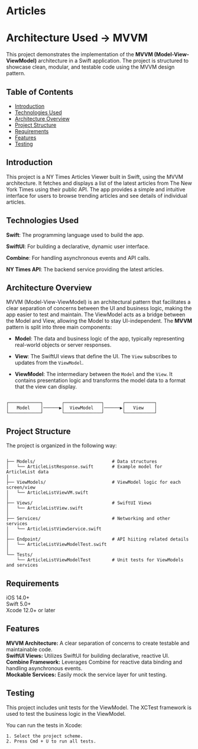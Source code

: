 # Articles

#  Architecture Used -> MVVM

This project demonstrates the implementation of the **MVVM (Model-View-ViewModel)** architecture in a Swift application. The project is structured to showcase clean, modular, and testable code using the MVVM design pattern.

## Table of Contents

- [Introduction](#introduction)
- [Technologies Used](#technologies-used)
- [Architecture Overview](#architecture-overview)
- [Project Structure](#project-structure)
- [Requirements](#requirements)
- [Features](#features)
- [Testing](#testing)

## Introduction

This project is a NY Times Articles Viewer built in Swift, using the MVVM architecture. It fetches and displays a list of the latest articles from The New York Times using their public API. The app provides a simple and intuitive interface for users to browse trending articles and see details of individual articles.

## Technologies Used
  **Swift**: The programming language used to build the app. 
  
  **SwiftUI**: For building a declarative, dynamic user interface.  
  
  **Combine**: For handling asynchronous events and API calls.  
  
  **NY Times API**: The backend service providing the latest articles.  
  

## Architecture Overview

MVVM (Model-View-ViewModel) is an architectural pattern that facilitates a clear separation of concerns between the UI and business logic, making the app easier to test and maintain. The ViewModel acts as a bridge between the Model and View, allowing the Model to stay UI-independent.
The **MVVM** pattern is split into three main components:

- **Model**: The data and business logic of the app, typically representing real-world objects or server responses.
  
- **View**: The SwiftUI views that define the UI. The `View` subscribes to updates from the `ViewModel`.

- **ViewModel**: The intermediary between the `Model` and the `View`. It contains presentation logic and transforms the model data to a format that the view can display.

```plaintext

┌────────────┐       ┌──────────────┐       ┌───────────┐
│   Model    │──────▶│  ViewModel   │──────▶│   View    │
└────────────┘       └──────────────┘       └───────────┘

```


## Project Structure
The project is organized in the following way:

```plaintext

├── Models/                             # Data structures
│   └── ArticleListResponse.swift       # Example model for ArticleList data
│
├── ViewModels/                         # ViewModel logic for each screen/view
│   └── ArticleListViewVM.swift
│
├── Views/                              # SwiftUI Views
│   └── ArticleListView.swift
│
├── Services/                           # Networking and other services
│   └── ArticleListViewService.swift
│
├── Endpoint/                           # API hiiting related details
│   └── ArticleListViewModelTest.swift
│
└── Tests/
    └── ArticleListViewModelTest        # Unit tests for ViewModels and services

```


## Requirements

iOS 14.0+  
Swift 5.0+  
Xcode 12.0+ or later

## Features

**MVVM Architecture:** A clear separation of concerns to create testable and maintainable code.  
**SwiftUI Views:** Utilizes SwiftUI for building declarative, reactive UI.  
**Combine Framework:** Leverages Combine for reactive data binding and handling asynchronous events.  
**Mockable Services:** Easily mock the service layer for unit testing.  


## Testing
This project includes unit tests for the ViewModel. The XCTest framework is used to test the business logic in the ViewModel.

You can run the tests in Xcode:

    1. Select the project scheme.
    2. Press Cmd + U to run all tests.
